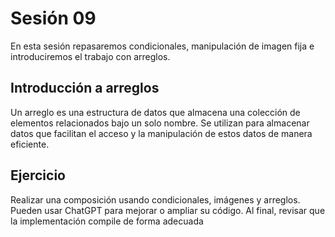 # Sesión 09

En esta sesión repasaremos condicionales, manipulación de imagen fija e introduciremos el trabajo con arreglos. 

## Introducción a arreglos
Un arreglo es una estructura de datos que almacena una colección de elementos relacionados bajo un solo nombre. 
Se utilizan para almacenar datos que facilitan el acceso y la manipulación de estos datos de manera eficiente.

## Ejercicio 

Realizar una composición usando condicionales, imágenes y arreglos. Pueden usar ChatGPT para mejorar o ampliar su código. Al final, revisar que la implementación compile de forma adecuada
